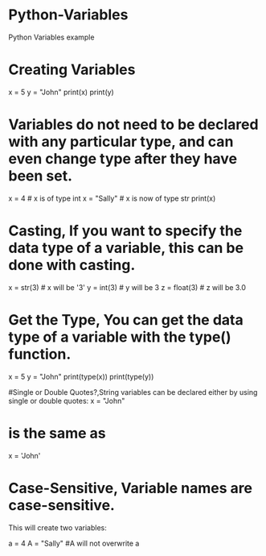 # Python-Variables
Python Variables example
# Creating Variables
x = 5
y = "John"
print(x)
print(y)

# Variables do not need to be declared with any particular type, and can even change type after they have been set.
x = 4       # x is of type int
x = "Sally" # x is now of type str
print(x)

# Casting, If you want to specify the data type of a variable, this can be done with casting.
x = str(3)    # x will be '3'
y = int(3)    # y will be 3
z = float(3)  # z will be 3.0

# Get the Type, You can get the data type of a variable with the type() function.
x = 5
y = "John"
print(type(x))
print(type(y))

#Single or Double Quotes?,String variables can be declared either by using single or double quotes:
x = "John"
# is the same as
x = 'John'

# Case-Sensitive, Variable names are case-sensitive.
This will create two variables:

a = 4
A = "Sally"
#A will not overwrite a




